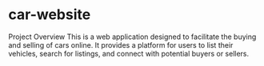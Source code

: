 # car-website
Project Overview This is a web application designed to facilitate the buying and selling of cars online. It provides a platform for users to list their vehicles, search for listings, and connect with potential buyers or sellers.
